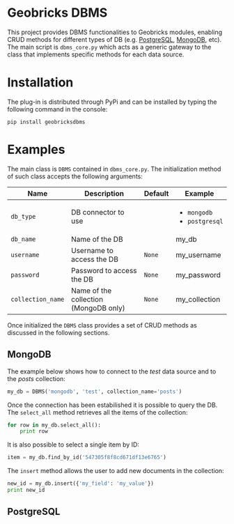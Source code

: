 Geobricks DBMS
==============

This project provides DBMS functionalities to Geobricks modules, enabling CRUD methods for different types of DB (e.g. [PostgreSQL](http://www.postgresql.org/), [MongoDB](http://www.mongodb.org/), etc). The main script is ```dbms_core.py``` which acts as a generic gateway to the class that implements specific methods for each data source.

Installation
============

The plug-in is distributed through PyPi and can be installed by typing the following command in the console:
```
pip install geobricksdbms
```

Examples
========
The main class is ```DBMS``` contained in ```dbms_core.py```. The initialization method of such class accepts the following arguments:

|Name|Description|Default|Example|
|----|-----|-------|-------|
|```db_type```|DB connector to use||<ul><li>```mongodb```</li><li>```postgresql```</li></ul>|
|```db_name```|Name of the DB||my_db|
|```username```|Username to access the DB|```None```|my_username|
|```password```|Password to access the DB|```None```|my_password|
|```collection_name```|Name of the collection (MongoDB only)|```None```|my_collection|

Once initialized the ```DBMS``` class provides a set of CRUD methods as discussed in the following sections.

MongoDB
-------
The example below shows how to connect to the _test_ data source and to the _posts_ collection:
```python
my_db = DBMS('mongodb', 'test', collection_name='posts')
```
Once the connection has been estabilished it is possible to query the DB. The ```select_all``` method retrieves all the items of the collection:
```python
for row in my_db.select_all():
    print row
```
It is also possible to select a single item by ID:
```python
item = my_db.find_by_id('547305f8f8cd671df13e6765')
```
The ```insert``` method allows the user to add new documents in the collection:
```python
new_id = my_db.insert({'my_field': 'my_value'})
print new_id
```

PostgreSQL
----------

